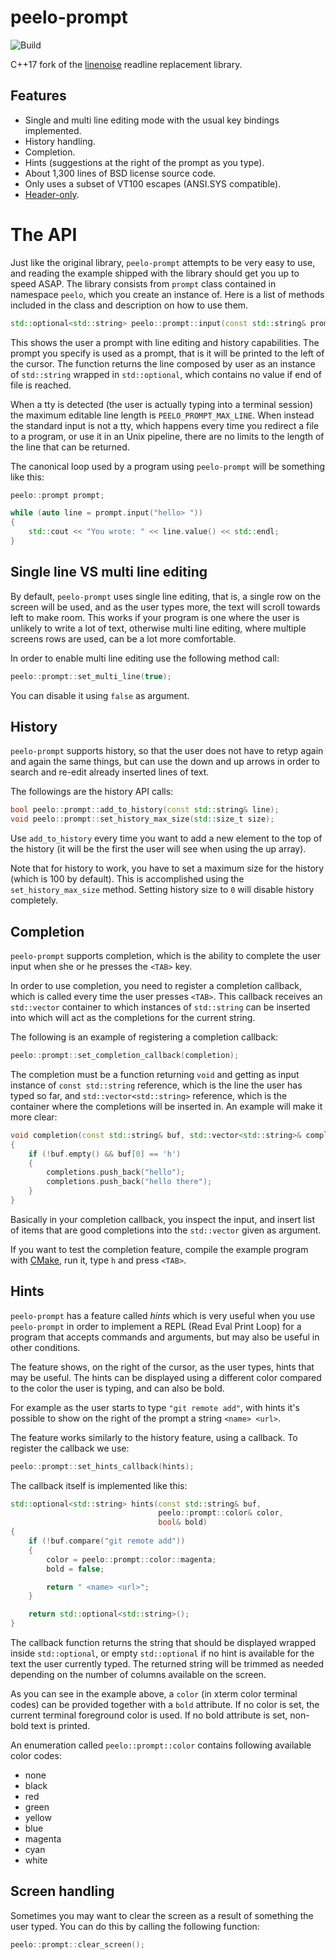 # peelo-prompt

![Build](https://github.com/peelonet/peelo-prompt/workflows/Build/badge.svg)

C++17 fork of the [linenoise] readline replacement library.

[linenoise]: https://github.com/antirez/linenoise

## Features

* Single and multi line editing mode with the usual key bindings implemented.
* History handling.
* Completion.
* Hints (suggestions at the right of the prompt as you type).
* About 1,300 lines of BSD license source code.
* Only uses a subset of VT100 escapes (ANSI.SYS compatible).
* [Header-only].

[Header-only]: https://en.wikipedia.org/wiki/Header-only

# The API

Just like the original library, `peelo-prompt` attempts to be very easy to
use, and reading the example shipped with the library should get you up to
speed ASAP. The library consists from `prompt` class contained in namespace
`peelo`, which you create an instance of. Here is a list of methods included
in the class and description on how to use them.

```cpp
std::optional<std::string> peelo::prompt::input(const std::string& prompt);
```

This shows the user a prompt with line editing and history capabilities. The
prompt you specify is used as a prompt, that is it will be printed to the left
of the cursor. The function returns the line composed by user as an instance of
`std::string` wrapped in `std::optional`, which contains no value if end of
file is reached.

When a tty is detected (the user is actually typing into a terminal session)
the maximum editable line length is `PEELO_PROMPT_MAX_LINE`. When instead the
standard input is not a tty, which happens every time you redirect a file
to a program, or use it in an Unix pipeline, there are no limits to the
length of the line that can be returned.

The canonical loop used by a program using `peelo-prompt` will be something
like this:

```cpp
peelo::prompt prompt;

while (auto line = prompt.input("hello> "))
{
    std::cout << "You wrote: " << line.value() << std::endl;
}
```

## Single line VS multi line editing

By default, `peelo-prompt` uses single line editing, that is, a single row
on the screen will be used, and as the user types more, the text will scroll
towards left to make room. This works if your program is one where the user is
unlikely to write a lot of text, otherwise multi line editing, where multiple
screens rows are used, can be a lot more comfortable.

In order to enable multi line editing use the following method call:

```cpp
peelo::prompt::set_multi_line(true);
```

You can disable it using `false` as argument.

## History

`peelo-prompt` supports history, so that the user does not have to retyp
again and again the same things, but can use the down and up arrows in order to
search and re-edit already inserted lines of text.

The followings are the history API calls:

```cpp
bool peelo::prompt::add_to_history(const std::string& line);
void peelo::prompt::set_history_max_size(std::size_t size);
```

Use `add_to_history` every time you want to add a new element to the top of the
history (it will be the first the user will see when using the up array).

Note that for history to work, you have to set a maximum size for the history
(which is 100 by default). This is accomplished using the
`set_history_max_size` method. Setting history size to `0` will disable history
completely.

## Completion

`peelo-prompt` supports completion, which is the ability to complete the
user input when she or he presses the `<TAB>` key.

In order to use completion, you need to register a completion callback, which
is called every time the user presses `<TAB>`. This callback receives an
`std::vector` container to which instances of `std::string` can be inserted
into which will act as the completions for the current string.

The following is an example of registering a completion callback:

```cpp
peelo::prompt::set_completion_callback(completion);
```

The completion must be a function returning `void` and getting as input
instance of `const std::string` reference, which is the line the user has typed
so far, and `std::vector<std::string>` reference, which is the container where
the completions will be inserted in. An example will make it more clear:

```cpp
void completion(const std::string& buf, std::vector<std::string>& completions)
{
    if (!buf.empty() && buf[0] == 'h')
    {
        completions.push_back("hello");
        completions.push_back("hello there");
    }
}
```

Basically in your completion callback, you inspect the input, and insert list
of items that are good completions into the `std::vector` given as argument.

If you want to test the completion feature, compile the example program with
[CMake], run it, type `h` and press `<TAB>`.

[CMake]: https://cmake.org

## Hints

`peelo-prompt` has a feature called *hints* which is very useful when you
use `peelo-prompt` in order to implement a REPL (Read Eval Print Loop) for
a program that accepts commands and arguments, but may also be useful in other
conditions.

The feature shows, on the right of the cursor, as the user types, hints that
may be useful. The hints can be displayed using a different color compared
to the color the user is typing, and can also be bold.

For example as the user starts to type `"git remote add"`, with hints it's
possible to show on the right of the prompt a string `<name> <url>`.

The feature works similarly to the history feature, using a callback. To
register the callback we use:

```cpp
peelo::prompt::set_hints_callback(hints);
```

The callback itself is implemented like this:

```cpp
std::optional<std::string> hints(const std::string& buf,
                                 peelo::prompt::color& color,
                                 bool& bold)
{
    if (!buf.compare("git remote add"))
    {
        color = peelo::prompt::color::magenta;
        bold = false;

        return " <name> <url>";
    }

    return std::optional<std::string>();
}
```

The callback function returns the string that should be displayed wrapped
inside `std::optional`, or empty `std::optional` if no hint is available for
the text the user currently typed. The returned string will be trimmed as
needed depending on the number of columns available on the screen.

As you can see in the example above, a `color` (in xterm color terminal codes)
can be provided together with a `bold` attribute. If no color is set, the
current terminal foreground color is used. If no bold attribute is set,
non-bold text is printed.

An enumeration called `peelo::prompt::color` contains following available color
codes:

- none
- black
- red
- green
- yellow
- blue
- magenta
- cyan
- white

## Screen handling

Sometimes you may want to clear the screen as a result of something the
user typed. You can do this by calling the following function:

```cpp
peelo::prompt::clear_screen();
```
